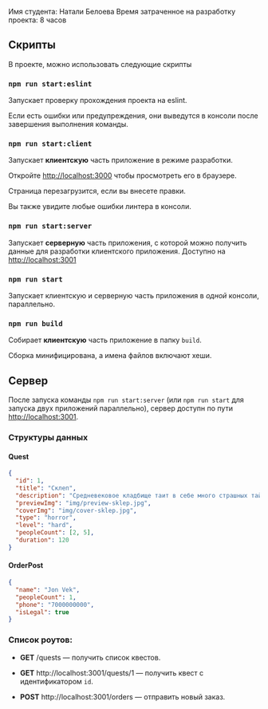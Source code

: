 Имя студента: Натали Белоева
Время затраченное на разработку проекта: 8 часов

## Скрипты

В проекте, можно использовать следующие скрипты

### `npm run start:eslint`

Запускает проверку прохождения проекта на eslint.

Если есть ошибки или предупреждения, они выведутся в консоли после завершения выполнения команды.

### `npm run start:client`

Запускает **клиентскую** часть приложение в режиме разработки.

Откройте [http://localhost:3000](http://localhost:3000) чтобы просмотреть его в браузере.

Страница перезагрузится, если вы внесете правки.

Вы также увидите любые ошибки линтера в консоли.

### `npm run start:server`

Запускает **серверную** часть приложения, с которой можно получить данные для разработки клиентского приложения. Доступно на [http://localhost:3001](http://localhost:3001)

### `npm run start`

Запускает клиентскую и серверную часть приложения в *одной* консоли, параллельно.

### `npm run build`

Собирает **клиентскую** часть приложение в папку `build`.

Сборка минифицирована, а имена файлов включают хеши.


## Сервер

После запуска команды `npm run start:server` (или `npm run start` для запуска двух приложений параллельно), сервер доступн по пути [http://localhost:3001](http://localhost:3001).

### Структуры данных

#### Quest

```json
{
  "id": 1,
  "title": "Склеп",
  "description": "Средневековое кладбище таит в себе много страшных тайн. Местные жители говорят, что в склепе похоронен граф вампир, который по ночам выходит на охоту, чтобы испить человеческой крови. Через час солнце опустится за горизонт, успеете ли вы убить вампира и выбраться из склепа?",
  "previewImg": "img/preview-sklep.jpg",
  "coverImg": "img/cover-sklep.jpg",
  "type": "horror",
  "level": "hard",
  "peopleCount": [2, 5],
  "duration": 120
}
```

#### OrderPost

```json
{
  "name": "Jon Vek",
  "peopleCount": 1,
  "phone": "7000000000",
  "isLegal": true
}
```

### Список роутов:

- **GET** /quests — получить список квестов.

- **GET** http://localhost:3001/quests/1 — получить квест c идентификатором `id`.

- **POST** http://localhost:3001/orders — отправить новый заказ.
